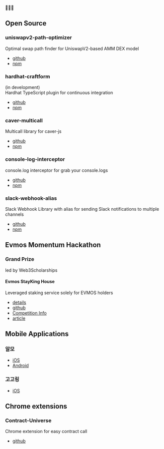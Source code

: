 🏊🏻‍♂️

## Open Source

### uniswapv2-path-optimizer
Optimal swap path finder for UniswapV2-based AMM DEX model  
- [github](https://github.com/swimmiee/uniswapv2-path-optimizer)
- [npm](https://www.npmjs.com/package/uniswapv2-path-optimizer)

### hardhat-craftform
(in development)  
Hardhat TypeScript plugin for continuous integration  
- [github](https://github.com/swimmiee/hardhat-craftform)
- [npm](https://www.npmjs.com/package/hardhat-craftform)

### caver-multicall
Multicall library for caver-js  
- [github](https://github.com/swimmiee/caver-multicall)  
- [npm](https://www.npmjs.com/package/caver-multicall)  


### console-log-interceptor
console.log interceptor for grab your console.logs
- [github](https://github.com/swimmiee/console-log-interceptor)
- [npm](https://www.npmjs.com/package/console-log-interceptor)  


### slack-webhook-alias
Slack Webhook Library with alias for sending Slack notifications to multiple channels
- [github](https://github.com/swimmiee/slack-webhook)
- [npm](https://www.npmjs.com/package/slack-webhook-alias)  

## Evmos Momentum Hackathon
### Grand Prize
led by Web3Scholarships
#### Evmos StayKing House
Leveraged staking service solely for EVMOS holders
- [details](https://devpost.com/software/stayking)
- [github](https://github.com/evmos-stayking-house/defi-contract)
- [Competition Info](https://evmos2022.devpost.com/)
- [article](https://technode.global/2022/10/19/evmos-stayking-house-protocol-wins-evmos-momentum-hackathon-grand-prize/)


## Mobile Applications
### 알모
- [iOS](https://apps.apple.com/kr/app/id1625473170)  
- [Android](https://play.google.com/store/apps/details?id=com.almo)  
### 고고링
- [iOS](https://apps.apple.com/kr/app/id1590665269)  


## Chrome extensions
### Contract-Universe
Chrome extension for easy contract call  
- [github](https://github.com/swimmiee/contract-universe)
